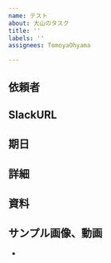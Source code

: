 ```yaml
---
name: テスト
about: 大山のタスク
title: ''
labels: ''
assignees: TomoyaOhyama

---
```


## 依頼者

## SlackURL

## 期日

## 詳細

## 資料

## サンプル画像、動画

-

